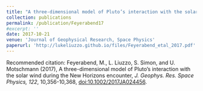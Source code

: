 ```yaml
---
title: "A three-dimensional model of Pluto’s interaction with the solar wind during the New Horizons encounter"
collection: publications
permalink: /publication/Feyerabend17
#excerpt: ''
date: 2017-10-21
venue: 'Journal of Geophysical Research, Space Physics'
paperurl: 'http://lukeliuzzo.github.io/files/Feyerabend_etal_2017.pdf'
---
```


Recommended citation: Feyerabend, M., L. Liuzzo, S. Simon, and U. Motschmann (2017), A three-dimensional model of Pluto’s interaction with the solar wind during the New Horizons encounter, <i>J. Geophys. Res. Space Physics, 122</i>, 10,356-10,368, [doi:10.1002/2017JA024456](https://doi.org/10.1002/2017JA024456).

